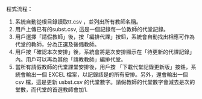 程式流程：
1. 系統自動從根目錄讀取tt.csv ，並列出所有教師名稱。
2. 用戶上傳已有的subst.csv, 這是一個記錄每一位教師的代堂記錄。
3. 用戶選擇「請假教師」後，按「編排代課」按鈕，系統會自動找出相應可作為代堂的教師，分為正選及後備教師。
4. 用戶按「確認本次安排」後，系統會將是次安排顯示在「待更新的代課記錄」內。用戶可以再為其他「請教教師」編排代堂。
5. 當所有請假教師的代堂課堂安排後，用戶按 「下載代堂記錄更新版」按鈕，系統會輸出一個 EXCEL 檔案，以記錄該是的所有安排。另外，還會輸出一個csv 檔，這是更新 usbst.csv 的代堂數字。請假教師的代堂數字會減去是次的堂數，而代堂的首選教師會加1. 
